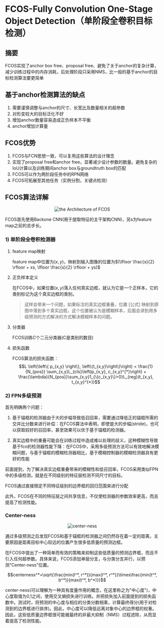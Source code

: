 # FCOS-Fully Convolution One-Stage Object Detection（单阶段全卷积目标检测）

## 摘要

FCOS实现了anchor box free、proposal free、避免了关于anchor的复杂计算，减少训练过程中的内存消耗，后处理阶段只采用NMS，比一般的基于anchor的目标检测算法要更简单

## 基于anchor检测算法的缺点

1. 需要谨慎调整与anchor的尺寸、长宽比及数量相关的超参数
2. 对形变较大的目标泛化不好
3. 增加anchor数量容易造成正负样本不平衡
4. anchor增加计算量

## FCOS优势

1. FCOS与FCN思想一致，可以复用这些算法的设计理念
2. 实现了proposal free和anchor free，显著减少设计参数的数量。避免复杂的IoU计算以及训练期间anchor box与groundtruth box的匹配
3. FCOS可以作为两阶段任务中的RPN网络
4. FCOS可拓展至其他任务（实例分割，关键点检测）


## FCOS算法详解

<center><img alt="the Architecture of FCOS" src="https://pic4.zhimg.com/80/v2-bbec7cf563fc6c0bb981bef30bb9ca17_720w.jpg"/></center>

FCOS首先使用Backone CNN(用于提取特征的主干架构CNN)，另s为feature map之前的总步长。

### 1) 单阶段全卷积检测器

1. feature map映射

    feature map中位置为$(x,y)$，映射到输入图像的位置为$(\lfloor \frac{s}{2} \rfloor + xs, \lfloor \frac{s}{2} \rfloor + ys)$

2. 正负样本定义

    在FCOS中，如果位置$(x, y)$落入任何真实边框，就认为它是一个正样本，它的类别标记为这个真实边框的类别。
    > 这样会带来一个问题，如果标注的真实边框重叠，位置 [公式] 映射到原图中落到多个真实边框，这个位置被认为是模糊样本，后面会讲到用多级预测的方式解决的方式解决模糊样本的问题。

3. 分类器

    FCOS训练$C$个二元分类器(C是类别的数目)

4. 损失函数

    FCOS算法的损失函数：
    $$L \left(\left\{ p_{x,y} \right\}, \left\{t_{x,y}\right\}\right) = \frac{1}{N_{pos}} \sum_{x,y}L_{cls}\left(p_{x,y}, c_{x,y}^{*}\right) + \frac{\lambda}{N_{pos}}\sum_{x,y}1_{\{c_{x,y}\}>0}L_{reg}(t_{x,y}, t_{x,y}^{*})$$

### 2) FPN多级预测

首先明确两个问题：

1. 基于锚框的检测器由于大的步幅导致低召回率，需要通过降低正的锚框所需的交并比分数来进行补偿：在FCOS算法中表明，即使是大的步幅(stride)，也可以获取较好的召回率，甚至效果可以优于基于锚框的检测器。

2. 真实边框中的重叠可能会在训练过程中造成难以处理的歧义，这种模糊性导致基于fcn的检测器性能下降：在FCOS中，采用多级预测方法可以有效地解决模糊问题，与基于锚框的模糊检测器相比，基于模糊控制器的模糊检测器具有更好的性能

前面提到，为了解决真实边框重叠带来的模糊性和低召回率，FCOS采用类似FPN中的多级检测，就是在不同级别的特征层检测不同尺寸的目标。

FCOS通过直接限定不同特征级别的边界框的回归范围来进行分配

此外，FCOS在不同的特征层之间共享信息，不仅使检测器的参数效率更高，而且提高了检测性能。

### Center-ness

<center><img alt="center-ness" src="https://pic2.zhimg.com/80/v2-6300c9570dcb7196aa07a012443345bd_720w.jpg"/></center>

通过多级预测之后发现FCOS和基于锚框的检测器之间仍然存在着一定的距离，主要原因是距离目标中心较远的位置产生很多低质量的预测边框。

在FCOS中提出了一种简单而有效的策略来抑制这些低质量的预测边界框，而且不引入任何超参数。具体来说，FCOS添加单层分支，与分类分支并行，以预测"Center-ness"位置。

$$centerness^*=\sqrt{\frac{min(l^*, r^*)}{max(l^*, r^*)}\times\frac{min(t^*, b^*)}{max(t^*, b^*)}}$$

center-ness(可以理解为一种具有度量作用的概念，在这里称之为"中心度")，中心度取值为0,1之间，使用交叉熵损失进行训练。并把损失加入前面提到的损失函数中。测试时，将预测的中心度与相应的分类分数相乘，计算最终得分(用于对检测到的边界框进行排序)。因此，中心度可以降低远离对象中心的边界框的权重。因此，这些低质量边界框很可能被最终的非最大抑制（NMS）过程滤除，从而显着提高了检测性能。

